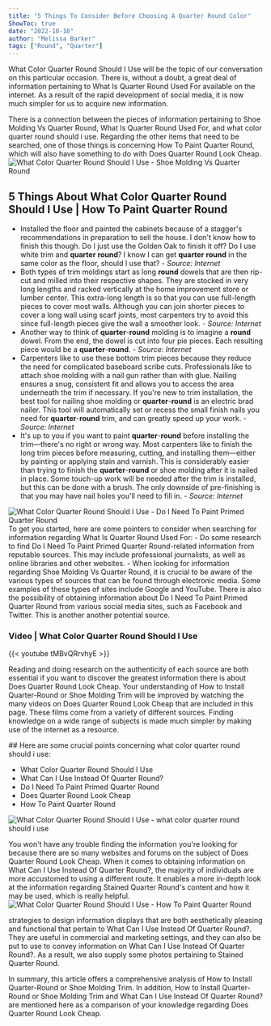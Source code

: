 ```yaml
---
title: "5 Things To Consider Before Choosing A Quarter Round Color"
ShowToc: true 
date: "2022-10-10"
author: "Melissa Barker" 
tags: ["Round", "Quarter"]
---
```


What Color Quarter Round Should I Use will be the topic of our conversation on this particular occasion. There is, without a doubt, a great deal of information pertaining to What Is Quarter Round Used For available on the internet. As a result of the rapid development of social media, it is now much simpler for us to acquire new information.

There is a connection between the pieces of information pertaining to Shoe Molding Vs Quarter Round, What Is Quarter Round Used For, and what color quarter round should i use. Regarding the other items that need to be searched, one of those things is concerning How To Paint Quarter Round, which will also have something to do with Does Quarter Round Look Cheap.
<img loading="lazy" src="https://www.petrofilm.com/yahoo_site_admin/assets/images/B-1I1.15860905_std.JPG" onerror="this.onerror=null;this.src='https://blogger.googleusercontent.com/img/a/AVvXsEhe7F7TRXHtjiKvHb5vS7DmnxvpHiDyoYyYvm1nHB3Qp2_w3BnM6A2eq4v7FYxCC9bfZt3a9vIMtAYEKUiaDQbHMg-ViyGmRIj39MLp0bGFfgfYw1Dc9q_H-T0wiTm3l0Uq42dETrN9eC8aGJ9_IORZsxST1AcLR7np1koOfcc7tnHa4S8Mwz_xD9d0=s16000';" alt="What Color Quarter Round Should I Use - Shoe Molding Vs Quarter Round" >

## 5 Things About What Color Quarter Round Should I Use | How To Paint Quarter Round
-   Installed the floor and painted the cabinets because of a stagger's recommendations in preparation to sell the house. I don't know how to finish this though. Do I just use the Golden Oak to finish it off? Do I use white trim and **quarter** **round**? I know I can get **quarter** **round** in the same color as the floor, should I use that? - <cite>Source: Internet</cite>
-   Both types of trim moldings start as long **round** dowels that are then rip-cut and milled into their respective shapes. They are stocked in very long lengths and racked vertically at the home improvement store or lumber center. This extra-long length is so that you can use full-length pieces to cover most walls. Although you can join shorter pieces to cover a long wall using scarf joints, most carpenters try to avoid this since full-length pieces give the wall a smoother look. - <cite>Source: Internet</cite>
-   Another way to think of **quarter**-**round** molding is to imagine a **round** dowel. From the end, the dowel is cut into four pie pieces. Each resulting piece would be a **quarter**-**round**. - <cite>Source: Internet</cite>
-   Carpenters like to use these bottom trim pieces because they reduce the need for complicated baseboard scribe cuts. Professionals like to attach shoe molding with a nail gun rather than with glue. Nailing ensures a snug, consistent fit and allows you to access the area underneath the trim if necessary. If you're new to trim installation, the best tool for nailing shoe molding or **quarter**-**round** is an electric brad nailer. This tool will automatically set or recess the small finish nails you need for **quarter**-**round** trim, and can greatly speed up your work. - <cite>Source: Internet</cite>
-   It's up to you if you want to paint **quarter**-**round** before installing the trim—there's no right or wrong way. Most carpenters like to finish the long trim pieces before measuring, cutting, and installing them—either by painting or applying stain and varnish. This is considerably easier than trying to finish the **quarter**-**round** or shoe molding after it is nailed in place. Some touch-up work will be needed after the trim is installed, but this can be done with a brush. The only downside of pre-finishing is that you may have nail holes you'll need to fill in. - <cite>Source: Internet</cite>


<img loading="lazy" src="http://chazzcreations.com.p8.hostingprod.com/yahoo_site_admin/assets/images/Barron__Burnchurch_castle_2.320201026_std.jpg" onerror="this.onerror=null;this.src='https://blogger.googleusercontent.com/img/a/AVvXsEhe7F7TRXHtjiKvHb5vS7DmnxvpHiDyoYyYvm1nHB3Qp2_w3BnM6A2eq4v7FYxCC9bfZt3a9vIMtAYEKUiaDQbHMg-ViyGmRIj39MLp0bGFfgfYw1Dc9q_H-T0wiTm3l0Uq42dETrN9eC8aGJ9_IORZsxST1AcLR7np1koOfcc7tnHa4S8Mwz_xD9d0=s16000';" alt="What Color Quarter Round Should I Use - Do I Need To Paint Primed Quarter Round" >
To get you started, here are some pointers to consider when searching for information regarding What Is Quarter Round Used For:
- Do some research to find Do I Need To Paint Primed Quarter Round-related information from reputable sources. This may include professional journalists, as well as online libraries and other websites.
- When looking for information regarding Shoe Molding Vs Quarter Round, it is crucial to be aware of the various types of sources that can be found through electronic media. Some examples of these types of sites include Google and YouTube. There is also the possibility of obtaining information about Do I Need To Paint Primed Quarter Round from various social media sites, such as Facebook and Twitter. This is another another potential source.

### Video | What Color Quarter Round Should I Use
{{< youtube tMBvQRrvhyE >}} 


Reading and doing research on the authenticity of each source are both essential if you want to discover the greatest information there is about Does Quarter Round Look Cheap.
Your understanding of How to Install Quarter-Round or Shoe Molding Trim will be improved by watching the many videos on Does Quarter Round Look Cheap that are included in this page. These films come from a variety of different sources. Finding knowledge on a wide range of subjects is made much simpler by making use of the internet as a resource.
<script async="async" data-cfasync="false" src="//normallydemandedalter.com/fe63df3c5408708b15d8dc3d9b206b31/invoke.js"></script>
<div id="container-fe63df3c5408708b15d8dc3d9b206b31"></div>
## Here are some crucial points concerning what color quarter round should i use:

- What Color Quarter Round Should I Use
- What Can I Use Instead Of Quarter Round?
- Do I Need To Paint Primed Quarter Round
- Does Quarter Round Look Cheap
- How To Paint Quarter Round

 <img loading="lazy" src="http://www.thexbfl.com/The_Xbox_Football_League/Boba_Fett_Don_Post_Helmet_files/DPLeftEar.jpg" onerror="this.onerror=null;this.src='https://blogger.googleusercontent.com/img/a/AVvXsEhe7F7TRXHtjiKvHb5vS7DmnxvpHiDyoYyYvm1nHB3Qp2_w3BnM6A2eq4v7FYxCC9bfZt3a9vIMtAYEKUiaDQbHMg-ViyGmRIj39MLp0bGFfgfYw1Dc9q_H-T0wiTm3l0Uq42dETrN9eC8aGJ9_IORZsxST1AcLR7np1koOfcc7tnHa4S8Mwz_xD9d0=s16000';" alt="What Color Quarter Round Should I Use - what color quarter round should i use" >

You won't have any trouble finding the information you're looking for because there are so many websites and forums on the subject of Does Quarter Round Look Cheap.
When it comes to obtaining information on What Can I Use Instead Of Quarter Round?, the majority of individuals are more accustomed to using a different route. It enables a more in-depth look at the information regarding Stained Quarter Round's content and how it may be used, which is really helpful.
<img loading="lazy" src="http://2bonthewater.com/yahoo_site_admin/assets/images/wp_CR_Zoe.101205332_std.jpg" onerror="this.onerror=null;this.src='https://blogger.googleusercontent.com/img/a/AVvXsEhe7F7TRXHtjiKvHb5vS7DmnxvpHiDyoYyYvm1nHB3Qp2_w3BnM6A2eq4v7FYxCC9bfZt3a9vIMtAYEKUiaDQbHMg-ViyGmRIj39MLp0bGFfgfYw1Dc9q_H-T0wiTm3l0Uq42dETrN9eC8aGJ9_IORZsxST1AcLR7np1koOfcc7tnHa4S8Mwz_xD9d0=s16000';" alt="What Color Quarter Round Should I Use - How To Paint Quarter Round" >

strategies to design information displays that are both aesthetically pleasing and functional that pertain to What Can I Use Instead Of Quarter Round?. They are useful in commercial and marketing settings, and they can also be put to use to convey information on What Can I Use Instead Of Quarter Round?. As a result, we also supply some photos pertaining to Stained Quarter Round.

In summary, this article offers a comprehensive analysis of How to Install Quarter-Round or Shoe Molding Trim. In addition, How to Install Quarter-Round or Shoe Molding Trim and What Can I Use Instead Of Quarter Round? are mentioned here as a comparison of your knowledge regarding Does Quarter Round Look Cheap.

	

